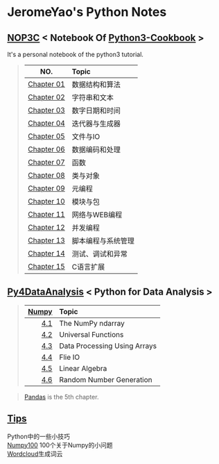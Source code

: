 # JeromeYao's Python Notes

## [NOP3C](https://github.com/JeromeYao/PyNotes/tree/master/NOP3C) < Notebook Of [Python3-Cookbook]() >   
  
It's a personal notebook of the python3 tutorial.  

> | NO.                    | Topic          |
> |------------------------|:---------------|
> | [Chapter 01][C01]      | 数据结构和算法   |
> | [Chapter 02][C02]      | 字符串和文本     |
> | [Chapter 03][C03]      | 数字日期和时间   |
> | [Chapter 04][C04]      | 迭代器与生成器   |
> | [Chapter 05][C05]      | 文件与IO        |
> | [Chapter 06][C06]      | 数据编码和处理   |
> | [Chapter 07][C07]      | 函数           |
> | [Chapter 08][C08]      | 类与对象        |
> | [Chapter 09][C09]      | 元编程          |
> | [Chapter 10][C10]      | 模块与包         |
> | [Chapter 11][C11]      | 网络与WEB编程    |
> | [Chapter 12][C12]      | 并发编程         |
> | [Chapter 13][C13]      | 脚本编程与系统管理 |
> | [Chapter 14][C14]      | 测试、调试和异常   |
> | [Chapter 15][C15]      | C语言扩展        |

## [Py4DataAnalysis](https://github.com/JeromeYao/PyNotes/tree/master/Py4DataAnalysis) < Python for Data Analysis >

> |[Numpy][Np]|Topic                       |
> |----------:|:---------------------------|
> |[4.1][Np1] |The NumPy ndarray           |
> |[4.2][Np2] |Universal Functions         |
> |[4.3][Np3] |Data Processing Using Arrays|
> |[4.4][Np4] |Flie IO                     |
> |[4.5][Np5] |Linear Algebra              |
> |[4.6][Np6] |Random Number Generation    |


> [Pandas][Pd]
> is the 5th chapter.

## [Tips](https://github.com/JeromeYao/PyNotes/tree/master/Tips)  

Python中的一些小技巧  
[Numpy100](https://github.com/JeromeYao/PyNotes/tree/master/Tips/Numpy100) 100个关于Numpy的小问题  
[Wordcloud](https://github.com/JeromeYao/PyNotes/blob/master/Tips/Wordcloud.py)生成词云  



[C01]: https://github.com/JeromeYao/PyNotes/tree/master/NOP3C/C01
[C02]: https://github.com/JeromeYao/PyNotes/tree/master/NOP3C/C02
[C03]: https://github.com/JeromeYao/PyNotes/tree/master/NOP3C/C03
[C04]: https://github.com/JeromeYao/PyNotes/tree/master/NOP3C/C04
[C05]: https://github.com/JeromeYao/PyNotes/tree/master/NOP3C/C05
[C06]: https://github.com/JeromeYao/PyNotes/tree/master/NOP3C/C06
[C07]: https://github.com/JeromeYao/PyNotes/tree/master/NOP3C/C07
[C08]: https://github.com/JeromeYao/PyNotes/tree/master/NOP3C/C08
[C09]: https://github.com/JeromeYao/PyNotes/tree/master/NOP3C/C09
[C10]: https://github.com/JeromeYao/PyNotes/tree/master/NOP3C/C10
[C11]: https://github.com/JeromeYao/PyNotes/tree/master/NOP3C/C11
[C12]: https://github.com/JeromeYao/PyNotes/tree/master/NOP3C/C12
[C13]: https://github.com/JeromeYao/PyNotes/tree/master/NOP3C/C13
[C14]: https://github.com/JeromeYao/PyNotes/tree/master/NOP3C/C14
[C15]: https://github.com/JeromeYao/PyNotes/tree/master/NOP3C/C15
[Np]: https://github.com/JeromeYao/PyNotes/tree/master/Py4DataAnalysis/NumPy
[Np1]: https://github.com/JeromeYao/PyNotes/blob/master/Py4DataAnalysis/NumPy/4.1.The%20NumPy%20ndarray.py
[Np2]: https://github.com/JeromeYao/PyNotes/blob/master/Py4DataAnalysis/NumPy/4.2.%20Universal%20Functions.py
[Np3]: https://github.com/JeromeYao/PyNotes/blob/master/Py4DataAnalysis/NumPy/4.3.%20Data%20Processing%20Using%20Arrays.py
[Np4]: https://github.com/JeromeYao/PyNotes/blob/master/Py4DataAnalysis/NumPy/4.4.Flie%20IO.py
[NP5]: https://github.com/JeromeYao/PyNotes/blob/master/Py4DataAnalysis/NumPy/4.5.Linear%20Algebra.py
[Np6]: https://github.com/JeromeYao/PyNotes/blob/master/Py4DataAnalysis/NumPy/4.6.Random%20Number%20Generation.py

[Pd]: https://github.com/JeromeYao/PyNotes/tree/master/Py4DataAnalysis/Pandas